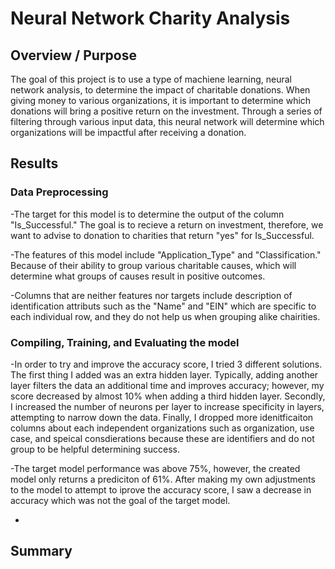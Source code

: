 # Neural Network Charity Analysis
## Overview / Purpose
The goal of this project is to use a type of machiene learning, neural network analysis, to determine the impact of charitable donations. When giving money to various organizations, it is important to determine which donations will bring a positive return on the investment. Through a series of filtering through various input data, this neural network will determine which organizations will be impactful after receiving a donation. 

## Results 
### Data Preprocessing 
-The target for this model is to determine the output of the column "Is_Successful." The goal is to recieve a return on investment, therefore, we want to advise to donation to charities that return "yes" for Is_Successful.

-The features of this model include "Application_Type" and "Classification." Because of their ability to group various charitable causes, which will determine what groups of causes result in positive outcomes.

-Columns that are neither features nor targets include description of identification attributs such as the "Name" and "EIN" which are specific to each individual row, and they do not help us when grouping alike chairities. 

### Compiling, Training, and Evaluating the model 
-In order to try and improve the accuracy score, I tried 3 different solutions. The first thing I added was an extra hidden layer. Typically, adding another layer filters the data an additional time and improves accuracy; however, my score decreased by almost 10% when adding a third hidden layer. Secondly, I increased the number of neurons per layer to increase specificity in layers, attempting to narrow down the data. Finally, I dropped more idenitficaiton columns about each independent organizations such as organization, use case, and speical consdierations because these are identifiers and do not group to be helpful determining success. 

-The target model performance was above 75%, however, the created model only returns a prediciton of 61%. After making my own adjustments to the model to attempt to iprove the accuracy score, I saw a decrease in accuracy which was not the goal of the target model.

-


## Summary 
